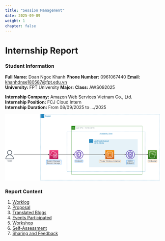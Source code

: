 ```yaml
---
title: "Session Management"
date: 2025-09-09
weight: 1
chapter: false
---
```


# Internship Report

### Student Information

**Full Name:** Doan Ngoc Khanh
**Phone Number:** 0961067440
**Email:** khanhdnse180587@fpt.edu.vn  
**University:** FPT University
**Major:**
**Class:** AWS092025

**Internship Company:** Amazon Web Services Vietnam Co., Ltd.  
**Internship Position:** FCJ Cloud Intern  
**Internship Duration:** From 08/09/2025 to .../2025

![Avatar](/images/arc-log.png)

### Report Content

1.  [Worklog](1/)
2.  [Proposal](2/)
3.  [Translated Blogs](3/)
4.  [Events Participated](4/)
5.  [Workshop](5/)
6.  [Self-Assessment](6/)
7.  [Sharing and Feedback](7/)
